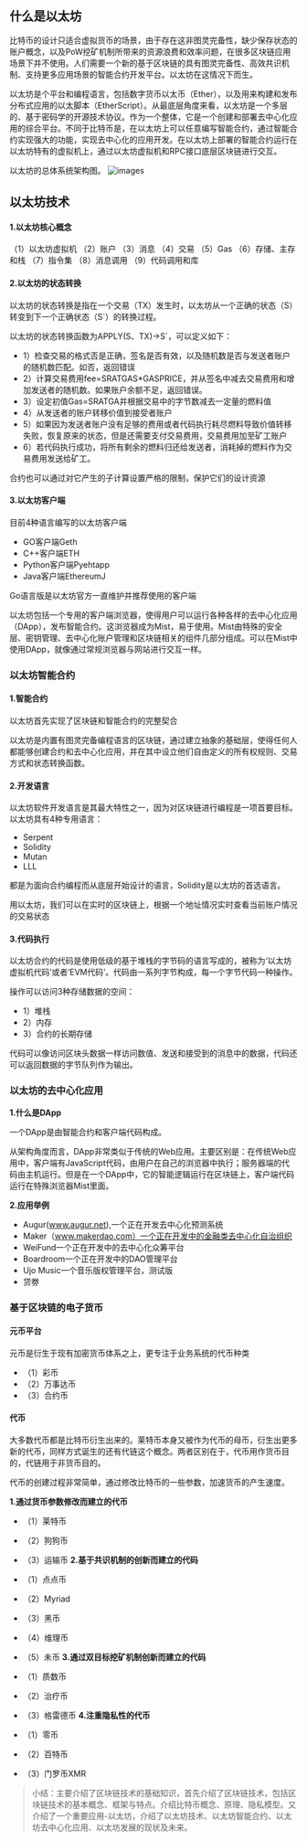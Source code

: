 ## 什么是以太坊

比特币的设计只适合虚拟货币的场景，由于存在这非图灵完备性，缺少保存状态的账户概念，以及PoW挖矿机制所带来的资源浪费和效率问题，在很多区块链应用场景下并不使用。人们需要一个新的基于区块链的具有图灵完备性、高效共识机制、支持更多应用场景的智能合约开发平台。以太坊在这情况下而生。

以太坊是个平台和编程语言，包括数字货币以太币（Ether），以及用来构建和发布分布式应用的以太脚本（EtherScript）。从最底层角度来看，以太坊是一个多层的、基于密码学的开源技术协议。作为一个整体，它是一个创建和部署去中心化应用的综合平台。不同于比特币是，在以太坊上可以任意编写智能合约，通过智能合约实现强大的功能，实现去中心化的应用开发。在以太坊上部署的智能合约运行在以太坊特有的虚拟机上，通过以太坊虚拟机和RPC接口底层区块链进行交互。

以太坊的总体系统架构图。
![images](https://github.com/WangBeijing/webBlog/blob/master/%E5%8C%BA%E5%9D%97%E9%93%BE%E6%8A%80%E6%9C%AF/images/1351538398807.jpg?raw=true)

## 以太坊技术
#### 1.以太坊核心概念
（1）以太坊虚拟机
（2）账户
（3）消息
（4）交易
（5）Gas
（6）存储、主存和栈
（7）指令集
（8）消息调用
（9）代码调用和库

#### 2.以太坊的状态转换
以太坊的状态转换是指在一个交易（TX）发生时，以太坊从一个正确的状态（S）转变到下一个正确状态（S`）的转换过程。

以太坊的状态转换函数为APPLY(S、TX)->S`，可以定义如下：
- 1）检查交易的格式否是正确，签名是否有效，以及随机数是否与发送者账户的随机数匹配。如否，返回错误
- 2）计算交易费用fee=SRATGAS*GASPRICE，并从签名中减去交易费用和增加发送者的随机数。如果账户余额不足，返回错误。
- 3）设定初值Gas=SRATGA并根据交易中的字节数减去一定量的燃料值
- 4）从发送者的账户转移价值到接受者账户
- 5）如果因为发送者账户没有足够的费用或者代码执行耗尽燃料导致价值转移失败，恢复原来的状态，但是还需要支付交易费用，交易费用加至矿工账户
- 6）若代码执行成功，将所有剩余的燃料归还给发送者，消耗掉的燃料作为交易费用发送给矿工。

合约也可以通过对它产生的子计算设置严格的限制，保护它们的设计资源

#### 3.以太坊客户端
目前4种语言编写的以太坊客户端
- GO客户端Geth
- C++客户端ETH
- Python客户端Pyehtapp
- Java客户端EthereumJ

Go语言版是以太坊官方一直维护并推荐使用的客户端

以太坊包括一个专用的客户端浏览器，使得用户可以运行各种各样的去中心化应用（DApp），发布智能合约。这浏览器成为Mist，易于使用。Mist由特殊的安全层、密钥管理、去中心化账户管理和区块链相关的组件几部分组成。可以在Mist中使用DApp，就像通过常规浏览器与网站进行交互一样。

### 以太坊智能合约
#### 1.智能合约
以太坊首先实现了区块链和智能合约的完整契合

以太坊是内置有图灵完备编程语言的区块链，通过建立抽象的基础层，使得任何人都能够创建合约和去中心化应用，并在其中设立他们自由定义的所有权规则、交易方式和状态转换函数。

#### 2.开发语言
以太坊软件开发语言是其最大特性之一，因为对区块链进行编程是一项首要目标。以太坊具有4种专用语言：
- Serpent
- Solidity
- Mutan
- LLL

都是为面向合约编程而从底层开始设计的语言，Solidity是以太坊的首选语言。

用以太坊，我们可以在实时的区块链上，根据一个地址情况实时查看当前账户情况的交易状态

#### 3.代码执行
以太坊合约的代码是使用低级的基于堆栈的字节码的语言写成的，被称为‘以太坊虚拟机代码’或者‘EVM代码’。代码由一系列字节构成，每一个字节代码一种操作。

操作可以访问3种存储数据的空间：
- 1）堆栈
- 2）内存
- 3）合约的长期存储

代码可以像访问区块头数据一样访问数值、发送和接受到的消息中的数据，代码还可以返回数据的字节队列作为输出。

### 以太坊的去中心化应用
**1.什么是DApp**

一个DApp是由智能合约和客户端代码构成。

从架构角度而言，DApp非常类似于传统的Web应用。主要区别是：在传统Web应用中，客户端有JavaScript代码，由用户在自己的浏览器中执行；服务器端的代码由主机运行。但是在一个DApp中，它的智能逻辑运行在区块链上，客户端代码运行在特殊浏览器Mist里面。

**2.应用举例**
- Augur(www.augur.net),一个正在开发去中心化预测系统
- Maker（www.makerdao.com）一个正在开发中的金融类去中心化自治组织
- WeiFund一个正在开发中的去中心化众筹平台
- Boardroom一个正在开发中的DAO管理平台
- Ujo Music一个音乐版权管理平台，测试版
- 贷劵

### 基于区块链的电子货币
#### 元币平台
元币是衍生于现有加密货币体系之上，更专注于业务系统的代币种类
- （1）彩币
- （2）万事达币
- （3）合约币

#### 代币
大多数代币都是比特币衍生出来的。莱特币本身又被作为代币的母币，衍生出更多新的代币，同样方式诞生的还有代链这个概念。两者区别在于，代币用作货币目的，代链用于非货币目的。

代币的创建过程非常简单，通过修改比特币的一些参数，加速货币的产生速度。

**1.通过货币参数修改而建立的代币**
- （1）莱特币
- （2）狗狗币
- （3）运输币
**2.基于共识机制的创新而建立的代码**

- （1）点点币
- （2）Myriad
- （3）黑币
- （4）维理币
- （5）未币
**3.通过双目标挖矿机制创新而建立的代码**
- （1）质数币
- （2）治疗币
- （3）格雷德币
**4.注重隐私性的代币**
- （1）零币
- （2）百特币
- （3）门罗币XMR

> 小结：主要介绍了区块链技术的基础知识，首先介绍了区块链技术，包括区块链技术的基本概念、框架与特点。介绍比特币概念、原理、隐私模型。又介绍了一个重要应用-以太坊，介绍了以太坊技术、以太坊智能合约、以太坊去中心化应用、以太坊发展的现状及未来。

